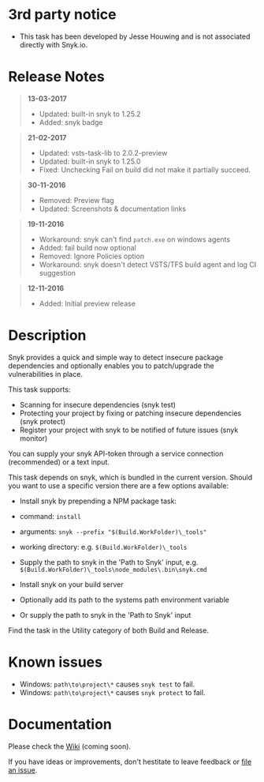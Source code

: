 # 3rd party notice

* This task has been developed by Jesse Houwing and is not associated directly with Snyk.io.

# Release Notes

> **13-03-2017**
> - Updated: built-in snyk to 1.25.2
> - Added: snyk badge

> **21-02-2017**
> - Updated: vsts-task-lib to 2.0.2-preview
> - Updated: built-in snyk to 1.25.0
> - Fixed: Unchecking Fail on build did not make it partially succeed.

> **30-11-2016**
> - Removed: Preview flag
> - Updated: Screenshots & documentation links 

> **19-11-2016**
> - Workaround: snyk can't find `patch.exe` on windows agents
> - Added: fail build now optional
> - Removed: Ignore Policies option
> - Workaround: snyk doesn't detect VSTS/TFS build agent and log CI suggestion

> **12-11-2016**
> - Added: Initial preview release

# Description

Snyk provides a quick and simple way to detect insecure package dependencies and optionally enables you to patch/upgrade the vulnerabilities in place.

This task supports:

 * Scanning for insecure dependencies (snyk test)
 * Protecting your project by fixing or patching insecure dependencies (snyk protect)
 * Register your project with snyk to be notified of future issues (snyk monitor)
 
You can supply your snyk API-token through a service connection (recommended) or a text input.
 
This task depends on snyk, which is bundled in the current version. Should you want to use a specific version there are a few options available:

 * Install snyk by prepending a NPM package task:
  * command: `install`
  * arguments: `snyk --prefix "$(Build.WorkFolder)\_tools"`
  * working directory: e.g. `$(Build.WorkFolder)\_tools`
  * Supply the path to snyk in the 'Path to Snyk' input, e.g. `$(Build.WorkFolder)\_tools\node_modules\.bin\snyk.cmd`

 * Install snyk on your build server
  * Optionally add its path to the systems path environment variable
  * Or supply the path to snyk in the 'Path to Snyk' input

Find the task in the Utility category of both Build and Release.

# Known issues
 
 * Windows: `path\to\project\*` causes `snyk test` to fail.
 * Windows: `path\to\project\*` causes `snyk protect` to fail.
 
# Documentation

Please check the [Wiki](https://github.com/jessehouwing/vsts-snyk-task/wiki) (coming soon).

If you have ideas or improvements, don't hestitate to leave feedback or [file an issue](https://github.com/jessehouwing/vsts-snyk-task/issues).
